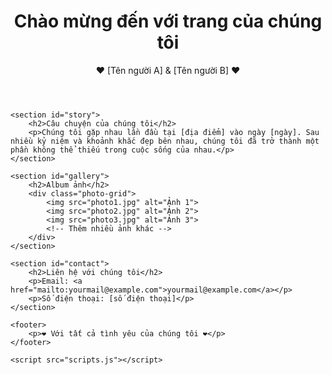 <!DOCTYPE html>
<html lang="vi">
<head>
    <meta charset="UTF-8">
    <meta name="viewport" content="width=device-width, initial-scale=1.0">
    <title>Trang Web Của Chúng Tôi</title>
    <link rel="stylesheet" href="styles.css">
</head>
<body>
    <header>
        <h1>Chào mừng đến với trang của chúng tôi</h1>
        <p>❤️ [Tên người A] & [Tên người B] ❤️</p>
    </header>

    <section id="story">
        <h2>Câu chuyện của chúng tôi</h2>
        <p>Chúng tôi gặp nhau lần đầu tại [địa điểm] vào ngày [ngày]. Sau nhiều kỷ niệm và khoảnh khắc đẹp bên nhau, chúng tôi đã trở thành một phần không thể thiếu trong cuộc sống của nhau.</p>
    </section>

    <section id="gallery">
        <h2>Album ảnh</h2>
        <div class="photo-grid">
            <img src="photo1.jpg" alt="Ảnh 1">
            <img src="photo2.jpg" alt="Ảnh 2">
            <img src="photo3.jpg" alt="Ảnh 3">
            <!-- Thêm nhiều ảnh khác -->
        </div>
    </section>

    <section id="contact">
        <h2>Liên hệ với chúng tôi</h2>
        <p>Email: <a href="mailto:yourmail@example.com">yourmail@example.com</a></p>
        <p>Số điện thoại: [số điện thoại]</p>
    </section>

    <footer>
        <p>❤️ Với tất cả tình yêu của chúng tôi ❤️</p>
    </footer>

    <script src="scripts.js"></script>
</body>
</html>
